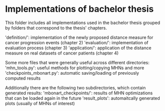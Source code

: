 # Implementations of bachelor thesis

This folder includes all implementations used in the bachelor thesis grouped by folders that correspond to the thesis' chapters.


'definition/': implementation of the newly proposed distance measure for cancer progression events (chapter 2)
'evaluation/': implementation of evaluation process (chapter 3)
'application/': application of the distance measure on real datasets of cancer patients (chapter 4)


Some more files that were generally useful across different directories:
'mhn_tools.py': useful methods for plotting/copying MHNs and more
'checkpoints_mbonart.py': automatic saving/loading of previously computed results

Additionally there are the following two subdirectories, which contain generated results:
'mbonart_checkpoints/': results of MHN optimizations that can be loaded again in the future
'result_plots': automaitcally generated plots (usually of MHNs of interest)